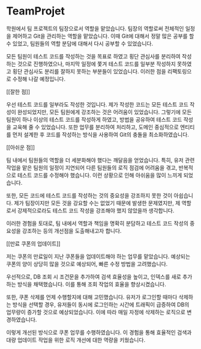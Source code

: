 # TeamProjet

학원에서 팀 프로젝트의 팀장으로서 역할을 맡았습니다. 팀장의 역할로써 전체적인 일정을 제어하고 Git을 관리하는 역할을 맡았습니다. 이때 Git에 대해서 정말 많은 공부를 할 수 있었고, 팀원들의 역할 분담에 대해서 다시 공부할 수 있었습니다.

모든 팀원이 테스트 코드를 작성하는 것을 목표로 하였고 횡단 관심사를 분리하여 작성하는 것으로 진행하였으나, 마지막 일정에 쫓겨 테스트 코드를 일부분 작성하지 못하였고 횡단 관심사도 분리를 잘하지 못하는 부분들이 있었습니다. 이러한 점을 리팩토링으로 수정해 나갈 예정입니다.

[[잘한 점]]

우선 테스트 코드를 일부라도 작성한 것입니다. 제가 작성한 코드는 모든 테스트 코드 작성이 완성되었지만, 모든 팀원에게 강조하는 것은 어려움이 있었습니다. 그렇기에 모든 팀원이 하나 이상의 테스트 코드를 작성하게 하였고, 방법을 공유하여 테스트 코드 작성을 교육해 줄 수 있었습니다. 또한 업무를 분리하여 처리하고, 도메인 중심적으로 엔티티를 먼저 설계한 후 코드를 작성하는 방식을 사용하여 Git의 충돌을 최소화하였습니다.

[[아쉬운 점]]

팀 내에서 팀원들의 역할을 더 세분화해야 했다는 깨달음을 얻었습니다. 특히, 유저 관련 작업을 맡은 팀원의 일정이 지연되어 다른 팀원들의 로직 점검에 어려움을 겪고, 반복적으로 테스트 코드를 수정해야 했습니다. 이런 상황으로 인해 아쉬움을 많이 느끼게 되었습니다.

또한, 모든 코드에 테스트 코드를 작성하는 것의 중요성을 강조하지 못한 것이 아쉽습니다. 제가 팀장이지만 모든 것을 강요할 수는 없었기 때문에 발생한 문제였지만, 제 역할로서 강제적으로라도 테스트 코드 작성을 강조해야 했지 않았을까 생각합니다.

이러한 경험을 토대로, 팀 내에서 역할과 책임을 명확히 분담하고 테스트 코드 작성의 중요성을 강조하는 등의 개선점을 도출해내고자 합니다.

[[만료 쿠폰의 업데이트]]

저는 쿠폰의 만료일이 지난 쿠폰들을 업데이트해야 하는 업무를 맡았습니다. 예상되는 쿠폰의 양이 상당히 많을 것으로 예상되어, 빠른 수정 방법을 고려했습니다.

우선적으로, DB 조회 시 조건문을 추가하여 검색 효율성을 높이고, 인덱스를 새로 추가하는 방식을 채택했습니다. 이를 통해 조회 작업의 효율을 향상시켰습니다.

또한, 쿠폰 삭제를 언제 수행할지에 대해 고민했습니다. 유저가 로그인할 때마다 삭제하는 방식을 선택할 경우, 유저들이 동시에 로그인하는 시간에 트래픽이 급증하여 DB의 업무량이 증가할 것으로 예상되었습니다. 이에 따라 매일 자정에 삭제하는 로직으로 변경하였습니다.

이렇게 개선된 방식으로 쿠폰 업무를 수행하였습니다. 이 경험을 통해 효율적인 검색과 대량 업데이트 작업을 위한 로직 개선에 대한 역량을 키웠습니다.
